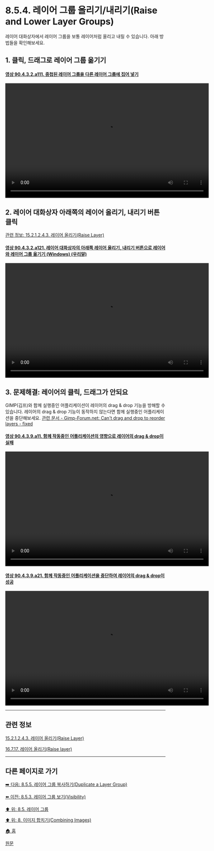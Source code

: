 # 8.5.4. 레이어 그룹 올리기/내리기(Raise and Lower Layer Groups)
레이어 대화상자에서 레이어 그룹을 보통 레이어처럼 올리고 내릴 수 있습니다. 아래 방법들을 확인해보세요.

<a id="08-05-04-s1"></a>

## 1. 클릭, 드래그로 레이어 그룹 옮기기

<a id="90-04-03-02-a111"></a>

#### [영상 90.4.3.2.a111. 중첩된 레이어 그룹을 다른 레이어 그룹에 집어 넣기](./90-04-0003-002-layer_group.md#90-04-03-02-a111)
<video controls="controls" width="640" height="360" src="https://github.com/wonder13662/gimp/assets/15767104/421b5d6b-a79d-4003-b2f1-4edee45731ba"></video>

<a id="08-05-04-s2"></a>

## 2. 레이어 대화상자 아래쪽의 레이어 올리기, 내리기 버튼 클릭

[관련 정보: 15.2.1.2.4.3. 레이어 올리기(Raise Layer)](./15-02-01-02-04-03-raise_layer.md)

<a id="90-04-03-02-a121"></a>

#### [영상 90.4.3.2.a121. 레이어 대화상자의 아래쪽 레이어 올리기, 내리기 버튼으로 레이어와 레이어 그룹 옮기기 (Windows) (우리말)](./90-04-0003-002-layer_group.md#90-04-03-02-a121)
<video controls="controls" width="640" height="360" src="https://github.com/wonder13662/gimp/assets/15767104/cf2d09e2-5034-4c01-a086-f889f1e42071"></video>

<a id="08-05-04-s3"></a>

## 3. 문제해결: 레이어의 클릭, 드래그가 안되요
GIMP(김프)와 함께 실행중인 어플리케이션이 레이어의 drag & drop 기능을 방해할 수 있습니다. 레이어의 drag & drop 기능이 동작하지 않는다면 함께 실행중인 어플리케이션을 중단해보세요. [관련 문서 - Gimp-Forum.net: Can't drag and drop to reorder layers - fixed](https://www.gimp-forum.net/Thread-Can-t-drag-and-drop-to-reorder-layers-fixed)

<a id="90-04-03-09-a11"></a>

#### [영상 90.4.3.9.a11. 함께 작동중인 어플리케이션의 영향으로 레이어의 drag & drop이 실패](./90-04-0003-009-drag_n_drop_layers.md#90-04-03-09-a11)
<video controls="controls" width="640" height="360" src="https://github.com/wonder13662/gimp/assets/15767104/dc28432e-b50f-42ec-a9f1-db2ad15d3247"></video>

<a id="90-04-03-09-a21"></a>

#### [영상 90.4.3.9.a21. 함께 작동중인 어플리케이션을 중단하여 레이어의 drag & drop이 성공](./90-04-0003-009-drag_n_drop_layers.md#90-04-03-09-a21)
<video controls="controls" width="640" height="360" src="https://github.com/wonder13662/gimp/assets/15767104/ba032e49-e1ca-48c2-bd83-50b7179dc735"></video>

***

## 관련 정보

[15.2.1.2.4.3. 레이어 올리기(Raise Layer)](./15-02-01-02-04-03-raise_layer.md)

[16.7.17. 레이어 올리기(Raise layer)](./16-07-17-raise-layer.md)

***

## 다른 페이지로 가기

[➡️ 다음: 8.5.5. 레이어 그룹 복사하기(Duplicate a Layer Group)](./08-05-05-duplicate_a_layer_group.md)

[⬅️ 이전: 8.5.3. 레이어 그룹 보기(Visibility)](./08-05-03-visibility.md)

[⬆️ 위: 8.5. 레이어 그룹](./08-05-00-layer-groups.md)

[⬆️ 위: 8. 이미지 합치기(Combining Images)](./08-00-combining-images.md)

[🏠 홈](./00-home.md)

[원문](https://docs.gimp.org/2.10/ko/gimp-layer-groups.html)

